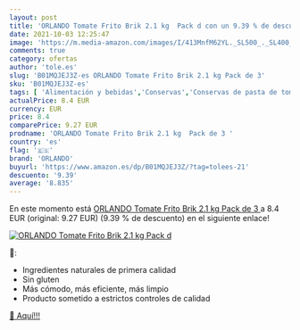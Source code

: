 ```yaml
---
layout: post
title: 'ORLANDO Tomate Frito Brik 2.1 kg  Pack d con un 9.39 % de descuento'
date: 2021-10-03 12:25:47
image: 'https://m.media-amazon.com/images/I/413MnfM62YL._SL500_._SL400_.jpg'
comments: true
category: ofertas
author: 'tole.es'
slug: 'B01MQJEJ3Z-es ORLANDO Tomate Frito Brik 2.1 kg Pack de 3'
sku: 'B01MQJEJ3Z-es'
tags: [ 'Alimentación y bebidas','Conservas','Conservas de pasta de tomate','Conservas de tomates','Conservas de verduras','orlando', ]
actualPrice: 8.4 EUR
currency: EUR
price: 8.4
comparePrice: 9.27 EUR
prodname: 'ORLANDO Tomate Frito Brik 2.1 kg  Pack de 3 '
country: 'es'
flag: '🇪🇸'
brand: 'ORLANDO'
buyurl: 'https://www.amazon.es/dp/B01MQJEJ3Z/?tag=tolees-21'
descuento: '9.39'
average: '8.835'
---
```


En este momento está [ORLANDO Tomate Frito Brik 2.1 kg  Pack de 3 ](https://www.amazon.es/dp/B01MQJEJ3Z/?tag=tolees-21) a 8.4 EUR (original: 9.27 EUR) (9.39 %  de descuento) en el siguiente enlace!

[![ORLANDO Tomate Frito Brik 2.1 kg  Pack d](https://m.media-amazon.com/images/I/413MnfM62YL._SL500_._SL400_.jpg)](https://www.amazon.es/dp/B01MQJEJ3Z/?tag=tolees-21)

🔎:

- Ingredientes naturales de primera calidad
- Sin gluten
- Más cómodo, más eficiente, más limpio
- Producto sometido a estrictos controles de calidad

[🛒 Aquí!!!](https://www.amazon.es/dp/B01MQJEJ3Z/?tag=tolees-21)
